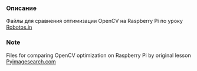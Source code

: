 

### Описание
Файлы для сравнения оптимизации OpenCV на Raspberry Pi по уроку [Robotos.in](https://robotos.in/)

### Note
Files for comparing OpenCV optimization on Raspberry Pi by  original lesson [Pyimagesearch.com](https://www.pyimagesearch.com/2017/10/09/optimizing-opencv-on-the-raspberry-pi/)

